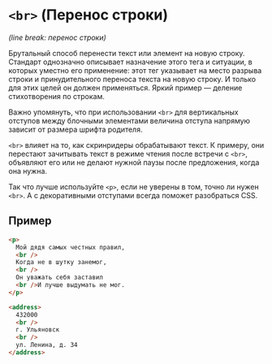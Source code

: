 # `<br>` (Перенос строки)

*(line break: перенос строки)*

Брутальный способ перенести текст или элемент на новую строку. Стандарт однозначно описывает назначение этого тега и ситуации, в которых уместно его применение: этот тег указывает на место разрыва строки и принудительного переноса текста на новую строку. И только для этих целей он должен применяться. Яркий пример — деление стихотворения по строкам.

Важно упомянуть, что при использовании `<br>` для вертикальных отступов между блочными элементами величина отступа напрямую зависит от размера шрифта родителя.

`<br>` влияет на то, как скринридеры обрабатывают текст. К примеру, они перестают зачитывать текст в режиме чтения после встречи с `<br>`, объявляют его или не делают нужной паузы после предложения, когда она нужна.

Так что лучше используйте `<p>`, если не уверены в том, точно ли нужен `<br>`. А с декоративными отступами всегда поможет разобраться CSS.

## Пример

```html
<p>
  Мой дядя самых честных правил,
  <br />
  Когда не в шутку занемог,
  <br />
  Он уважать себя заставил
  <br />И лучше выдумать не мог.
</p>

<address>
  432000
  <br />
  г. Ульяновск
  <br />
  ул. Ленина, д. 34
</address>
```

